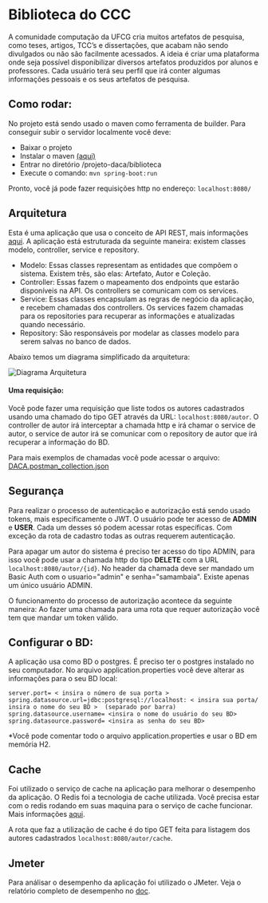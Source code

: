 
# Biblioteca do CCC

A comunidade computação da UFCG cria muitos artefatos de pesquisa, como teses, artigos, TCC’s e dissertações, que acabam não sendo divulgados ou não são facilmente acessados. A ideia é criar uma plataforma onde seja possível disponibilizar diversos artefatos produzidos por alunos e professores. 
Cada usuário terá seu perfil que irá conter algumas informações pessoais e os seus artefatos de pesquisa.

## Como rodar: 
No projeto está sendo usado o maven como ferramenta de builder. Para conseguir subir o servidor localmente você deve: 
- Baixar o projeto 
- Instalar o maven [(aqui)](https://maven.apache.org/install.html)
- Entrar no diretório /projeto-daca/biblioteca
- Execute o comando: ``` mvn spring-boot:run ```

Pronto, você já pode fazer requisições http no endereço: 
 ```localhost:8080/```


## Arquitetura	
Esta é uma aplicação que usa o conceito de API REST, mais informações [aqui](https://becode.com.br/o-que-e-api-rest-e-restful/).
A aplicação está estruturada da seguinte maneira: existem classes modelo, controller, service e repository. 
- Modelo: Essas classes representam as entidades que compõem o sistema. Existem três, são elas: Artefato, Autor e Coleção.
- Controller: Essas fazem o mapeamento dos endpoints que estarão disponíveis na API. Os controllers se comunicam com os services.  
- Service: Essas classes encapsulam as regras de negócio da aplicação, e recebem chamadas dos controllers. Os services fazem chamadas para os repositories para recuperar as informações e atualizadas quando necessário.  
- Repository: São responsáveis por modelar as classes modelo para serem salvas no banco de dados.

Abaixo temos um diagrama simplificado da arquitetura: 

![Diagrama Arquitetura](https://drive.google.com/open?id=1Q7giEbDWiEQA6XS-agSla_MMpH1__V6f)

#### Uma requisição:
Você pode fazer uma requisição que liste todos os autores cadastrados usando uma chamado do tipo GET através da URL: ```localhost:8080/autor```. O controller de autor irá interceptar a chamada http e irá chamar o service de autor, o service de autor irá se comunicar com o repository de autor que irá recuperar a informação do BD. 

Para mais exemplos de chamadas você pode acessar o arquivo: [DACA.postman_collection.json](https://www.getpostman.com/collections/58e52e960e1488d6ffc2) 

## Segurança 
Para realizar o processo de autenticação e autorização está sendo usado tokens, mais especificamente o JWT. 
O usuário pode ter acesso de **ADMIN** e **USER**. Cada um desses só podem acessar rotas específicas. Com exceção da rota de cadastro todas as outras requerem autenticação.

Para apagar um autor do sistema é preciso ter acesso do tipo ADMIN, para isso você pode usar a chamada http do tipo **DELETE** com a URL ```localhost:8080/autor/{id}```. No header da chamada deve ser mandado um Basic Auth com o usuario="admin" e senha="samambaia". Existe apenas um único usuário ADMIN. 

O funcionamento do processo de autorização acontece da seguinte maneira: Ao fazer uma chamada para uma rota que requer autorização você tem que mandar um token válido.  

## Configurar o BD:
A aplicação usa como BD o postgres. É preciso ter o postgres instalado no seu computador. 
No arquivo application.properties você deve alterar as informações para o seu BD local:
```
server.port= < insira o número de sua porta >
spring.datasource.url=jdbc:postgresql://localhost: < insira sua porta/ insira o nome do seu BD >  (separado por barra)
spring.datasource.username= <insira o nome do usuário do seu BD>
spring.datasource.password= <insira as senha do seu BD>
```
*Você pode comentar todo o arquivo application.properties e usar o BD em memória H2. 

## Cache

Foi utilizado o serviço de cache na aplicação para melhorar o desempenho da aplicação. O Redis foi a tecnologia de cache utilizada. Você precisa estar com o redis rodando em suas maquina para o serviço de cache funcionar. Mais informações [aqui](https://redis.io/topics/quickstart).

A rota que faz a utilização de cache é do tipo GET feita para listagem dos autores cadastrados ```localhost:8080/autor/cache```.

## Jmeter

Para análisar o desempenho da aplicação foi utilizado o JMeter. Veja o relatório completo de desempenho no [doc](https://docs.google.com/document/d/14O6Wweh26GV3MgUefw6XV7p7ZaXKCvSXLknWytNQ-UE/edit?usp=sharing).
